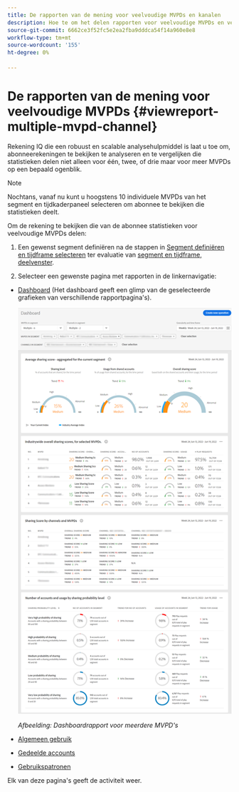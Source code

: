 ```yaml
---
title: De rapporten van de mening voor veelvoudige MVPDs en kanalen
description: Hoe te om het delen rapporten voor veelvoudige MVPDs en veelvoudige programmeerkanalen te bekijken.
source-git-commit: 6662ce3f52fc5e2ea2fba9dddca54f14a960e8e8
workflow-type: tm+mt
source-wordcount: '155'
ht-degree: 0%

---
```



# De rapporten van de mening voor veelvoudige MVPDs <!--and channel programmers--> {#viewreport-multiple-mvpd-channel}

Rekening IQ die een robuust en scalable analysehulpmiddel is laat u toe om, abonneerekeningen te bekijken te analyseren en te vergelijken die statistieken delen niet alleen voor één, twee, of drie maar voor meer MVPDs op een bepaald ogenblik.

>[!NOTE]
>
>Nochtans, vanaf nu kunt u hoogstens 10 individuele MVPDs van het segment en tijdkaderpaneel selecteren om abonnee te bekijken die statistieken deelt.

Om de rekening te bekijken die van de abonnee statistieken voor veelvoudige MVPDs delen:

1. Een gewenst segment definiëren na de stappen in [Segment definiëren en tijdframe selecteren](/help/AccountIQ/howto-select-segment-timeframe.md) ter evaluatie van [segment en tijdframe, deelvenster](/help/AccountIQ/segments-timeframe.md).

1. Selecteer een gewenste pagina met rapporten in de linkernavigatie:

* [Dashboard](/help/AccountIQ/dashboard.md) (Het dashboard geeft een glimp van de geselecteerde grafieken van verschillende rapportpagina&#39;s).

   ![](assets/mult-mvpds-dashboard.png)

   *Afbeelding: Dashboardrapport voor meerdere MVPD&#39;s*

* [Algemeen gebruik](/help/AccountIQ/general-usage-reports.md)

* [Gedeelde accounts](/help/AccountIQ/shared-acc-reports.md)

* [Gebruikspatronen](/help/AccountIQ/usage-patterns.md)

Elk van deze pagina&#39;s geeft de activiteit weer.